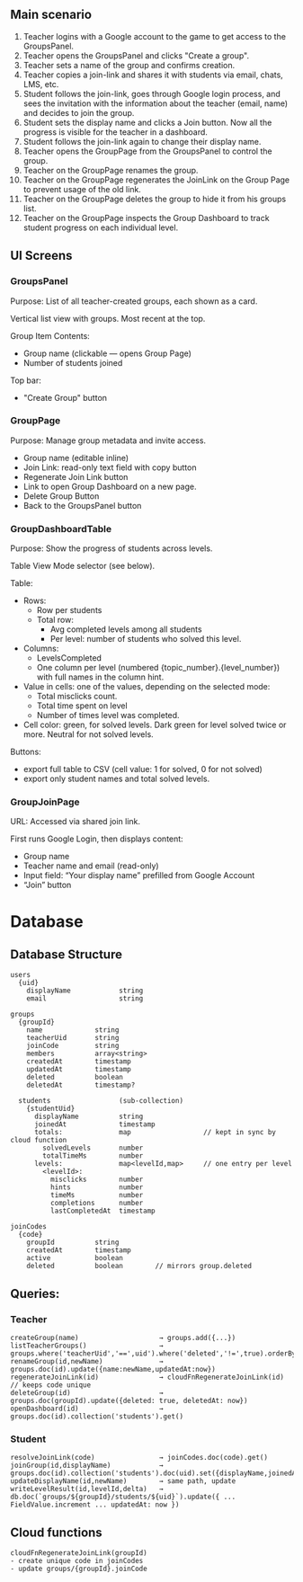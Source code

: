 ## Main scenario

1. Teacher logins with a Google account to the game to get access to the GroupsPanel.
2. Teacher opens the GroupsPanel and clicks "Create a group".
3. Teacher sets a name of the group and confirms creation.
4. Teacher copies a join-link and shares it with students via email, chats, LMS, etc.
5. Student follows the join-link, goes through Google login process, and sees the invitation with the information about
   the teacher (email, name) and decides to join the group.
6. Student sets the display name and clicks a Join button. Now all the progress is visible for the teacher in a
   dashboard.
7. Student follows the join-link again to change their display name.
8. Teacher opens the GroupPage from the GroupsPanel to control the group.
9. Teacher on the GroupPage renames the group.
10. Teacher on the GroupPage regenerates the JoinLink on the Group Page to prevent usage of the old link.
11. Teacher on the GroupPage deletes the group to hide it from his groups list.
12. Teacher on the GroupPage inspects the Group Dashboard to track student progress on each individual level.

## UI Screens

### GroupsPanel

Purpose: List of all teacher-created groups, each shown as a card.

Vertical list view with groups. Most recent at the top.

Group Item Contents:

- Group name (clickable — opens Group Page)
- Number of students joined

Top bar:

- "Create Group" button

### GroupPage

Purpose: Manage group metadata and invite access.

- Group name (editable inline)
- Join Link: read-only text field with copy button
- Regenerate Join Link button
- Link to open Group Dashboard on a new page.
- Delete Group Button
- Back to the GroupsPanel button

### GroupDashboardTable

Purpose: Show the progress of students across levels.

Table View Mode selector (see below).

Table:

- Rows:
  - Row per students
  - Total row:
    - Avg completed levels among all students
    - Per level: number of students who solved this level.
- Columns:
  - LevelsCompleted
  - One column per level (numbered {topic_number}.{level_number}) with full names in the column hint.
- Value in cells: one of the values, depending on the selected mode:
  - Total misclicks count.
  - Total time spent on level
  - Number of times level was completed.
- Cell color: green, for solved levels. Dark green for level solved twice or more. Neutral for not solved levels.

Buttons:

- export full table to CSV (cell value: 1 for solved, 0 for not solved)
- export only student names and total solved levels.

### GroupJoinPage

URL: Accessed via shared join link.

First runs Google Login, then displays content:

- Group name
- Teacher name and email (read-only)
- Input field: “Your display name” prefilled from Google Account
- “Join” button

# Database

## Database Structure

```
users
  {uid}
    displayName            string
    email                  string
```

```
groups
  {groupId}
    name             string
    teacherUid       string
    joinCode         string
    members          array<string>
    createdAt        timestamp
    updatedAt        timestamp
    deleted          boolean
    deletedAt        timestamp?
    
  students                 (sub-collection)
    {studentUid}
      displayName          string
      joinedAt             timestamp
      totals:              map                  // kept in sync by cloud function
        solvedLevels       number
        totalTimeMs        number
      levels:              map<levelId,map>     // one entry per level
        <levelId>:
          misclicks        number
          hints            number
          timeMs           number
          completions      number
          lastCompletedAt  timestamp
```

```
joinCodes
  {code}
    groupId          string
    createdAt        timestamp
    active           boolean
    deleted          boolean        // mirrors group.deleted
```

## Queries:

### Teacher
```
createGroup(name)                    → groups.add({...})
listTeacherGroups()                  → groups.where('teacherUid','==',uid').where('deleted','!=',true).orderBy('createdAt','desc')
renameGroup(id,newName)              → groups.doc(id).update({name:newName,updatedAt:now})
regenerateJoinLink(id)               → cloudFnRegenerateJoinLink(id)        // keeps code unique
deleteGroup(id)                      → groups.doc(groupId).update({deleted: true, deletedAt: now})
openDashboard(id)                    → groups.doc(id).collection('students').get()
```

### Student

```
resolveJoinLink(code)                → joinCodes.doc(code).get()
joinGroup(id,displayName)            → groups.doc(id).collection('students').doc(uid).set({displayName,joinedAt:now})
updateDisplayName(id,newName)        → same path, update
writeLevelResult(id,levelId,delta)   → db.doc(`groups/${groupId}/students/${uid}`).update({ ... FieldValue.increment ... updatedAt: now })
```

## Cloud functions

```
cloudFnRegenerateJoinLink(groupId)
- create unique code in joinCodes
- update groups/{groupId}.joinCode
